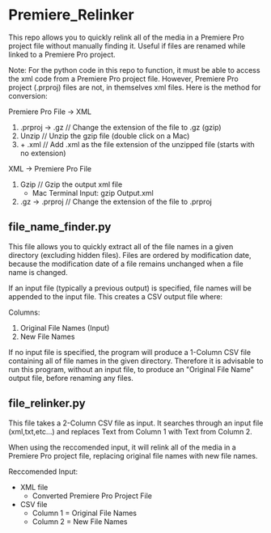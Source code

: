 # Premiere_Relinker

This repo allows you to quickly relink all of the media in a Premiere Pro project file without manually finding it. Useful if files are renamed while linked to a Premiere Pro project.

Note:
For the python code in this repo to function, it must be able to access the xml code from a Premiere Pro project file. However, Premiere Pro project (.prproj) files are not, in themselves xml files. Here is the method for conversion:

Premiere Pro File → XML
1. .prproj → .gz        // Change the extension of the file to .gz (gzip)
2. Unzip                // Unzip the gzip file (double click on a Mac)
3. \+ .xml              // Add .xml as the file extension of the unzipped file (starts with no extension)

XML → Premiere Pro File
1. Gzip                                     // Gzip the output xml file
    - Mac Terminal Input: gzip Output.xml
2. .gz → .prproj                            // Change the extension of the file to .prproj


## file_name_finder.py ##

This file allows you to quickly extract all of the file names in a given directory (excluding hidden files). Files are ordered by modification date, because the modification date of a file remains unchanged when a file name is changed.

If an input file (typically a previous output) is specified, file names will be appended to the input file. This creates a CSV output file where:

Columns:
1. Original File Names (Input)
2. New File Names

If no input file is specified, the program will produce a 1-Column CSV file containing all of file names in the given directory. Therefore it is advisable to run this program, without an input file, to produce an "Original File Name" output file, before renaming any files.

## file_relinker.py ##

This file takes a 2-Column CSV file as input. It searches through an input file (xml,txt,etc...) and replaces Text from Column 1 with Text from Column 2.

When using the reccomended input, it will relink all of the media in a Premiere Pro project file, replacing original file names with new file names.

Reccomended Input:
* XML file
    * Converted Premiere Pro Project File
* CSV file
    * Column 1 = Original File Names
    * Column 2 = New File Names
